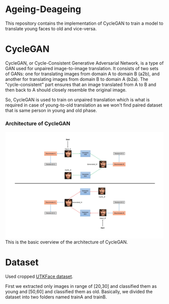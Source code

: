 # Ageing-Deageing
This repository contains the implementation of CycleGAN to train a model to translate young faces to old and vice-versa.

# CycleGAN
CycleGAN, or Cycle-Consistent Generative Adversarial Network, is a type of GAN used for unpaired image-to-image translation. It consists of two sets of GANs: one for translating images from domain A to domain B (a2b), and another for translating images from domain B to domain A (b2a). The "cycle-consistent" part ensures that an image translated from A to B and then back to A should closely resemble the original image.

So, CycleGAN is used to train on unpaired translation which is what is required in case of young-to-old translation as we won't find paired dataset that is same person in young and old phase.

### Architecture of CycleGAN
![alt text](use/file.png "architecture")
This is the basic overview of the architecture of CycleGAN.

# Dataset
Used cropped [UTKFace dataset](https://www.kaggle.com/datasets/jangedoo/utkface-new).

First we extracted only images in range of [20,30] and classified them as young and [50,60] and classified them as old. Basically, we divided the dataset into two folders named trainA and trainB.